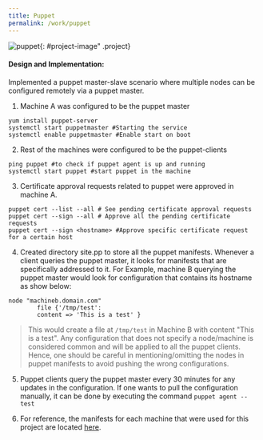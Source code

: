 ```yaml
---
title: Puppet
permalink: /work/puppet
---
```

![puppet](project-img/puppet.png){: #project-image" .project}

#### Design and Implementation:
Implemented a puppet master-slave scenario where multiple nodes can be configured remotely via a puppet master.

1. Machine A was configured to be the puppet master
```shell
yum install puppet-server
systemctl start puppetmaster #Starting the service
systemctl enable puppetmaster #Enable start on boot
```
2. Rest of the machines were configured to be the puppet-clients
```shell
ping puppet #to check if puppet agent is up and running
systemctl start puppet #start puppet in the machine
```

3. Certificate approval requests related to puppet were approved in machine A.
```shell
puppet cert --list --all # See pending certificate approval requests
puppet cert --sign --all # Approve all the pending certificate requests
puppet cert --sign <hostname> #Approve specific certificate request for a certain host
``` 

4. Created directory site.pp to store all the puppet manifests. Whenever a client queries the puppet master, it looks for manifests that are specifically addressed to it. For Example, machine B querying the puppet master would look for configuration that contains its hostname as show below:
```puppet
node "machineb.domain.com"
        file {'/tmp/test':
        content => 'This is a test' }
``` 
> This would create a file at `/tmp/test` in Machine B with content "This is a test".
> Any configuration that does not specify a node/machine is considered common and will be applied to all the puppet clients. Hence, one should be careful in mentioning/omitting the nodes in puppet manifests to avoid pushing the wrong configurations. 

5. Puppet clients query the puppet master every 30 minutes for any updates in the configuration. If one wants to pull the configuration manually, it can be done by executing the command `puppet agent --test`

6. For reference, the manifests for each machine that were used for this project are located [here][puppet-repo].

[puppet-repo]:https://github.com/moizhussain92/linux